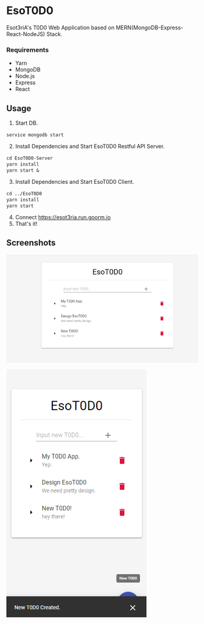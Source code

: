 # EsoT0D0

Esot3riA's T0D0 Web Application based on MERN(MongoDB-Express-React-NodeJS) Stack.

### Requirements

* Yarn
* MongoDB
* Node.js
* Express
* React

## Usage

1. Start DB.
```
service mongodb start
```
2. Install Dependencies and Start EsoT0D0 Restful API Server.
```
cd EsoT0D0-Server
yarn install
yarn start &
```
3. Install Dependencies and Start EsoT0D0 Client.
```
cd ../EsoT0D0
yarn install
yarn start
```
4. Connect https://esot3ria.run.goorm.io
5. That's it!

## Screenshots

![pc](./img/pc.png)

![responsible](./img/responsible.png)
